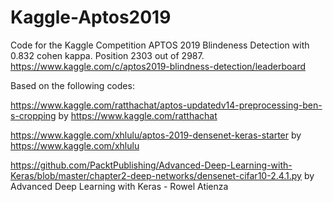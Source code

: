 # Kaggle-Aptos2019
Code for the Kaggle Competition APTOS 2019 Blindeness Detection with 0.832 cohen kappa. Position 2303 out of 2987.
https://www.kaggle.com/c/aptos2019-blindness-detection/leaderboard

Based on the following codes:

https://www.kaggle.com/ratthachat/aptos-updatedv14-preprocessing-ben-s-cropping
by https://www.kaggle.com/ratthachat

https://www.kaggle.com/xhlulu/aptos-2019-densenet-keras-starter
by https://www.kaggle.com/xhlulu

https://github.com/PacktPublishing/Advanced-Deep-Learning-with-Keras/blob/master/chapter2-deep-networks/densenet-cifar10-2.4.1.py
by Advanced Deep Learning with Keras - Rowel Atienza


